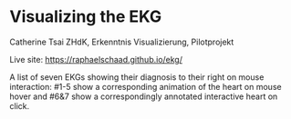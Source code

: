 # Visualizing the EKG
Catherine Tsai ZHdK, Erkenntnis Visualizierung, Pilotprojekt

Live site: https://raphaelschaad.github.io/ekg/

A list of seven EKGs showing their diagnosis to their right on mouse interaction: #1-5 show a corresponding animation of the heart on mouse hover and #6&7 show a correspondingly annotated interactive heart on click.
